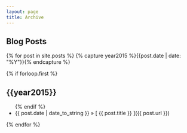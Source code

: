 ```yaml
---
layout: page
title: Archive
---
```


## Blog Posts

{% for post in site.posts %}
  {% capture year2015 %}{{post.date | date: "%Y"}}{% endcapture %}
  
  {% if forloop.first %}
  <h2>{{year2015}}</h2>
  <ul>
  {% endif %}
  	<li>{{ post.date | date_to_string }} &raquo; [ {{ post.title }} ]({{ post.url }})</li>
  </ul>
  
{% endfor %}